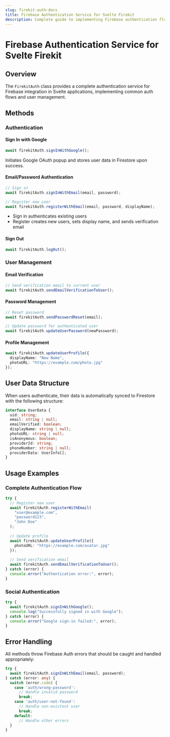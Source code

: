 ```yaml
---
slug: firekit-auth-docs
title: Firebase Authentication Service for Svelte Firekit
description: Complete guide to implementing Firebase authentication flows, user management, and data synchronization in Svelte applications using the FirekitAuth service
---
```


# Firebase Authentication Service for Svelte Firekit

## Overview
The `FirekitAuth` class provides a complete authentication service for Firebase integration in Svelte applications, implementing common auth flows and user management.

## Methods

### Authentication

#### Sign In with Google
```typescript
await firekitAuth.signInWithGoogle();
```
Initiates Google OAuth popup and stores user data in Firestore upon success.

#### Email/Password Authentication
```typescript
// Sign in
await firekitAuth.signInWithEmail(email, password);

// Register new user
await firekitAuth.registerWithEmail(email, password, displayName);
```
- Sign in authenticates existing users
- Register creates new users, sets display name, and sends verification email

#### Sign Out
```typescript
await firekitAuth.logOut();
```

### User Management

#### Email Verification
```typescript
// Send verification email to current user
await firekitAuth.sendEmailVerificationToUser();
```

#### Password Management
```typescript
// Reset password
await firekitAuth.sendPasswordReset(email);

// Update password for authenticated user
await firekitAuth.updateUserPassword(newPassword);
```

#### Profile Management
```typescript
await firekitAuth.updateUserProfile({
  displayName: "New Name",
  photoURL: "https://example.com/photo.jpg"
});
```

## User Data Structure
When users authenticate, their data is automatically synced to Firestore with the following structure:

```typescript
interface UserData {
  uid: string;
  email: string | null;
  emailVerified: boolean;
  displayName: string | null;
  photoURL: string | null;
  isAnonymous: boolean;
  providerId: string;
  phoneNumber: string | null;
  providerData: UserInfo[];
}
```

## Usage Examples

### Complete Authentication Flow
```typescript
try {
  // Register new user
  await firekitAuth.registerWithEmail(
    "user@example.com",
    "password123",
    "John Doe"
  );
  
  // Update profile
  await firekitAuth.updateUserProfile({
    photoURL: "https://example.com/avatar.jpg"
  });
  
  // Send verification email
  await firekitAuth.sendEmailVerificationToUser();
} catch (error) {
  console.error("Authentication error:", error);
}
```

### Social Authentication
```typescript
try {
  await firekitAuth.signInWithGoogle();
  console.log("Successfully signed in with Google");
} catch (error) {
  console.error("Google sign-in failed:", error);
}
```

## Error Handling
All methods throw Firebase Auth errors that should be caught and handled appropriately:

```typescript
try {
  await firekitAuth.signInWithEmail(email, password);
} catch (error: any) {
  switch (error.code) {
    case 'auth/wrong-password':
      // Handle invalid password
      break;
    case 'auth/user-not-found':
      // Handle non-existent user
      break;
    default:
      // Handle other errors
  }
}
```